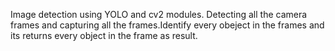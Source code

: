 Image detection using YOLO and cv2 modules. 
Detecting all the camera frames and capturing all the frames.Identify every obeject in the frames and its returns every object in the frame as result.
